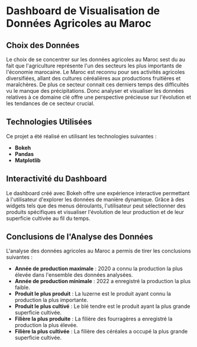 # Dashboard de Visualisation de Données Agricoles au Maroc

## Choix des Données

Le choix de se concentrer sur les données agricoles au Maroc sest du au fait que l'agriculture représente l'un des secteurs les plus importants de l'économie marocaine. Le Maroc est reconnu pour ses activités agricoles diversifiées, allant des cultures céréalières aux productions fruitières et maraîchères. De plus ce secteur connait ces derniers temps des difficultés vu le manque des précipitations. Donc analyser et visualiser les données relatives à ce domaine clé offre une perspective précieuse sur l'évolution et les tendances de ce secteur crucial.

## Technologies Utilisées

Ce projet a été réalisé en utilisant les technologies suivantes :

- **Bokeh** 
- **Pandas** 
- **Matplotlib**

## Interactivité du Dashboard

Le dashboard créé avec Bokeh offre une expérience interactive permettant à l'utilisateur d'explorer les données de manière dynamique. Grâce à des widgets tels que des menus déroulants, l'utilisateur peut sélectionner des produits spécifiques et visualiser l'évolution de leur production et de leur superficie cultivée au fil du temps.

## Conclusions de l'Analyse des Données

L'analyse des données agricoles au Maroc a permis de tirer les conclusions suivantes :

- **Année de production maximale** : 2020 a connu la production la plus élevée dans l'ensemble des données analysées.
- **Année de production minimale** : 2022 a enregistré la production la plus faible.
- **Produit le plus produit** : La luzerne est le produit ayant connu la production la plus importante.
- **Produit le plus cultivé** : Le blé tendre est le produit ayant la plus grande superficie cultivée.
- **Filière la plus produite** : La filière des fourragères a enregistré la production la plus élevée.
- **Filière la plus cultivée** : La filière des céréales a occupé la plus grande superficie cultivée.


